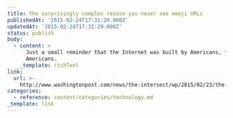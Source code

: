 ```yaml
---
title: The surprisingly complex reason you never see emoji URLs
publishedAt: '2015-02-24T17:31:29.000Z'
updatedAt: '2015-02-24T17:31:29.000Z'
status: publish
body:
  - content: >
      Just a small reminder that the Internet was built by Americans, for
      Americans.
    _template: richText
link:
  url: >-
    http://www.washingtonpost.com/news/the-intersect/wp/2015/02/23/the-surprisingly-complex-reason-you-never-see-emoji-urls/
categories:
  - reference: content/categories/technology.md
_template: link
---
```



